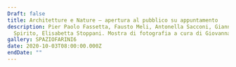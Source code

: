 ```yaml
---
Draft: false
title: Architetture e Nature — apertura al pubblico su appuntamento
description: Pier Paolo Fassetta, Fausto Meli, Antonella Sacconi, Gianna
  Spirito, Elisabetta Stoppani. Mostra di fotografia a cura di Giovanna Lalatta.
gallery: SPAZIOFARINI6
date: 2020-10-03T08:00:00.000Z
endDate: ""
---
```

